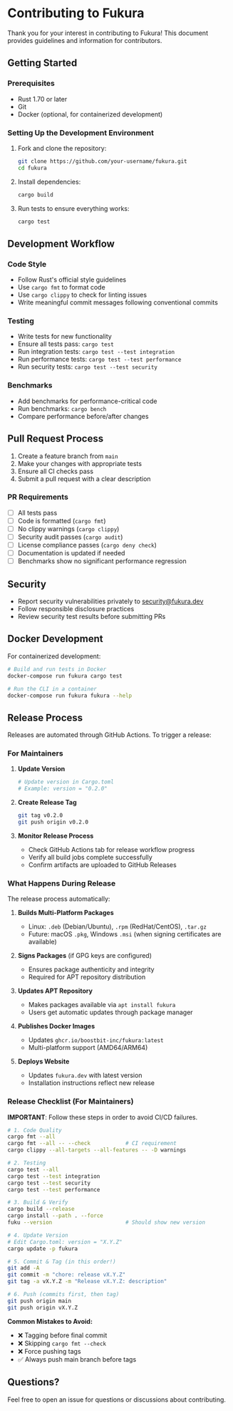 # Contributing to Fukura

Thank you for your interest in contributing to Fukura! This document provides guidelines and information for contributors.

## Getting Started

### Prerequisites

- Rust 1.70 or later
- Git
- Docker (optional, for containerized development)

### Setting Up the Development Environment

1. Fork and clone the repository:
   ```bash
   git clone https://github.com/your-username/fukura.git
   cd fukura
   ```

2. Install dependencies:
   ```bash
   cargo build
   ```

3. Run tests to ensure everything works:
   ```bash
   cargo test
   ```

## Development Workflow

### Code Style

- Follow Rust's official style guidelines
- Use `cargo fmt` to format code
- Use `cargo clippy` to check for linting issues
- Write meaningful commit messages following conventional commits

### Testing

- Write tests for new functionality
- Ensure all tests pass: `cargo test`
- Run integration tests: `cargo test --test integration`
- Run performance tests: `cargo test --test performance`
- Run security tests: `cargo test --test security`

### Benchmarks

- Add benchmarks for performance-critical code
- Run benchmarks: `cargo bench`
- Compare performance before/after changes

## Pull Request Process

1. Create a feature branch from `main`
2. Make your changes with appropriate tests
3. Ensure all CI checks pass
4. Submit a pull request with a clear description

### PR Requirements

- [ ] All tests pass
- [ ] Code is formatted (`cargo fmt`)
- [ ] No clippy warnings (`cargo clippy`)
- [ ] Security audit passes (`cargo audit`)
- [ ] License compliance passes (`cargo deny check`)
- [ ] Documentation is updated if needed
- [ ] Benchmarks show no significant performance regression

## Security

- Report security vulnerabilities privately to security@fukura.dev
- Follow responsible disclosure practices
- Review security test results before submitting PRs

## Docker Development

For containerized development:

```bash
# Build and run tests in Docker
docker-compose run fukura cargo test

# Run the CLI in a container
docker-compose run fukura fukura --help
```

## Release Process

Releases are automated through GitHub Actions. To trigger a release:

### For Maintainers

1. **Update Version**
   ```bash
   # Update version in Cargo.toml
   # Example: version = "0.2.0"
   ```

2. **Create Release Tag**
   ```bash
   git tag v0.2.0
   git push origin v0.2.0
   ```

3. **Monitor Release Process**
   - Check GitHub Actions tab for release workflow progress
   - Verify all build jobs complete successfully
   - Confirm artifacts are uploaded to GitHub Releases

### What Happens During Release

The release process automatically:

1. **Builds Multi-Platform Packages**
   - Linux: `.deb` (Debian/Ubuntu), `.rpm` (RedHat/CentOS), `.tar.gz`
   - Future: macOS `.pkg`, Windows `.msi` (when signing certificates are available)

2. **Signs Packages** (if GPG keys are configured)
   - Ensures package authenticity and integrity
   - Required for APT repository distribution

3. **Updates APT Repository**
   - Makes packages available via `apt install fukura`
   - Users get automatic updates through package manager

4. **Publishes Docker Images**
   - Updates `ghcr.io/boostbit-inc/fukura:latest`
   - Multi-platform support (AMD64/ARM64)

5. **Deploys Website**
   - Updates `fukura.dev` with latest version
   - Installation instructions reflect new release

### Release Checklist (For Maintainers)

**IMPORTANT**: Follow these steps in order to avoid CI/CD failures.

```bash
# 1. Code Quality
cargo fmt --all
cargo fmt --all -- --check           # CI requirement
cargo clippy --all-targets --all-features -- -D warnings

# 2. Testing
cargo test --all
cargo test --test integration
cargo test --test security
cargo test --test performance

# 3. Build & Verify
cargo build --release
cargo install --path . --force
fuku --version                       # Should show new version

# 4. Update Version
# Edit Cargo.toml: version = "X.Y.Z"
cargo update -p fukura

# 5. Commit & Tag (in this order!)
git add -A
git commit -m "chore: release vX.Y.Z"
git tag -a vX.Y.Z -m "Release vX.Y.Z: description"

# 6. Push (commits first, then tag)
git push origin main
git push origin vX.Y.Z
```

**Common Mistakes to Avoid:**
- ❌ Tagging before final commit
- ❌ Skipping `cargo fmt --check`
- ❌ Force pushing tags
- ✅ Always push main branch before tags

## Questions?

Feel free to open an issue for questions or discussions about contributing.

